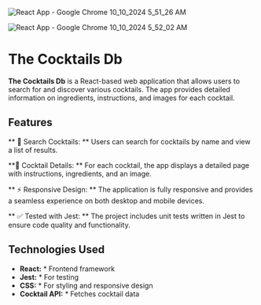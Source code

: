 
![React App - Google Chrome 10_10_2024 5_51_26 AM](https://github.com/user-attachments/assets/88d7dc8b-8c48-4f11-858e-d382864abadf)




![React App - Google Chrome 10_10_2024 5_52_02 AM](https://github.com/user-attachments/assets/4aa58692-84ff-4e10-a2f3-c45b13c964ea)




# The Cocktails Db

**The Cocktails Db** is a React-based web application that allows users to search for and discover various cocktails. The app provides detailed information on ingredients, instructions, and images for each cocktail.


## Features

** 🥂 Search Cocktails: ** Users can search for cocktails by name and view a list of results.

**📄 Cocktail Details: ** For each cocktail, the app displays a detailed page with instructions, ingredients, and an image.

** ⚡ Responsive Design: ** The application is fully responsive and provides a seamless experience on both desktop and mobile devices.

** ✅ Tested with Jest: ** The project includes unit tests written in Jest to ensure code quality and functionality.

## Technologies Used

 * **React:** * Frontend framework
 * **Jest:** * For testing
 * **CSS:** * For styling and responsive design
 * **Cocktail API:** * Fetches cocktail data
